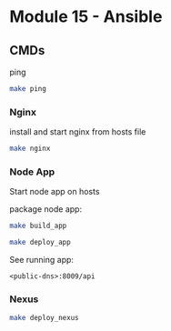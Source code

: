 # Module 15 - Ansible

## CMDs

ping

```bash
make ping
```

### Nginx

install and start nginx from hosts file

```bash
make nginx
```

### Node App

Start node app on hosts

package node app:

```bash
make build_app
```

```bash
make deploy_app
```

See running app:

`<public-dns>:8009/api`

### Nexus

```bash
make deploy_nexus
```
